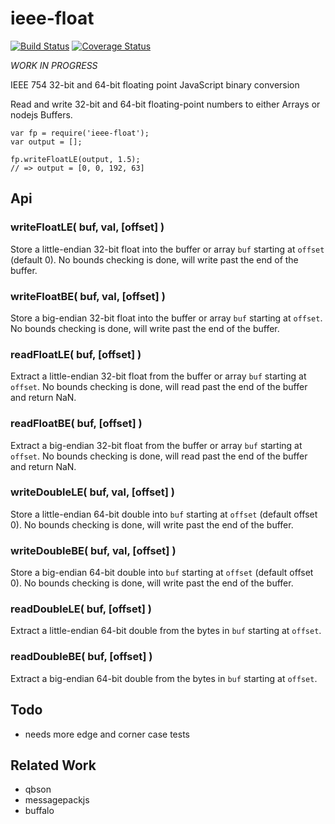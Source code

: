 ieee-float
==========
[![Build Status](https://api.travis-ci.org/andrasq/node-ieee-float.svg?branch=master)](https://travis-ci.org/andrasq/node-ieee-float?branch=master)
[![Coverage Status](https://codecov.io/github/andrasq/node-ieee-float/coverage.svg?branch=master)](https://codecov.io/github/andrasq/node-ieee-float?branch=master)


_WORK IN PROGRESS_

IEEE 754 32-bit and 64-bit floating point JavaScript binary conversion


Read and write 32-bit and 64-bit floating-point numbers to either Arrays
or nodejs Buffers.

    var fp = require('ieee-float');
    var output = [];

    fp.writeFloatLE(output, 1.5);
    // => output = [0, 0, 192, 63]


Api
---

### writeFloatLE( buf, val, [offset] )

Store a little-endian 32-bit float into the buffer or array `buf` starting at `offset` (default 0).
No bounds checking is done, will write past the end of the buffer.

### writeFloatBE( buf, val, [offset] )

Store a big-endian 32-bit float into the buffer or array `buf` starting at `offset`.
No bounds checking is done, will write past the end of the buffer.

### readFloatLE( buf, [offset] )

Extract a little-endian 32-bit float from the buffer or array `buf` starting at `offset`.
No bounds checking is done, will read past the end of the buffer and return NaN.

### readFloatBE( buf, [offset] )

Extract a big-endian 32-bit float from the buffer or array `buf` starting at `offset`.
No bounds checking is done, will read past the end of the buffer and return NaN.

### writeDoubleLE( buf, val, [offset] )

Store a little-endian 64-bit double into `buf` starting at `offset` (default offset 0).
No bounds checking is done, will write past the end of the buffer.

### writeDoubleBE( buf, val, [offset] )

Store a big-endian 64-bit double into `buf` starting at `offset` (default offset 0).
No bounds checking is done, will write past the end of the buffer.

### readDoubleLE( buf, [offset] )

Extract a little-endian 64-bit double from the bytes in `buf` starting at `offset`.

### readDoubleBE( buf, [offset] )

Extract a big-endian 64-bit double from the bytes in `buf` starting at `offset`.



Todo
----

- needs more edge and corner case tests


Related Work
------------

- qbson
- messagepackjs
- buffalo
